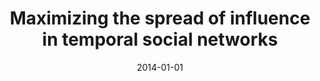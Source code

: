 ---
# Documentation: https://wowchemy.com/docs/managing-content/

title: Maximizing the spread of influence in temporal social networks
subtitle: ''
summary: ''
authors:
- Radosław W. Michalski
tags: []
categories: []
date: '2014-01-01'
lastmod: 2022-10-07T05:02:22Z
featured: false
draft: false

# Featured image
# To use, add an image named `featured.jpg/png` to your page's folder.
# Focal points: Smart, Center, TopLeft, Top, TopRight, Left, Right, BottomLeft, Bottom, BottomRight.
image:
  caption: ''
  focal_point: ''
  preview_only: false

# Projects (optional).
#   Associate this post with one or more of your projects.
#   Simply enter your project's folder or file name without extension.
#   E.g. `projects = ["internal-project"]` references `content/project/deep-learning/index.md`.
#   Otherwise, set `projects = []`.
projects: []
publishDate: '2022-10-07T05:02:21.520318Z'
publication_types:
- '7'
abstract: ''
publication: ''
---